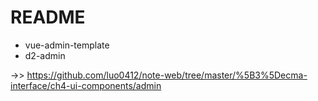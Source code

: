 # README

- vue-admin-template
- d2-admin

->> https://github.com/luo0412/note-web/tree/master/%5B3%5Decma-interface/ch4-ui-components/admin